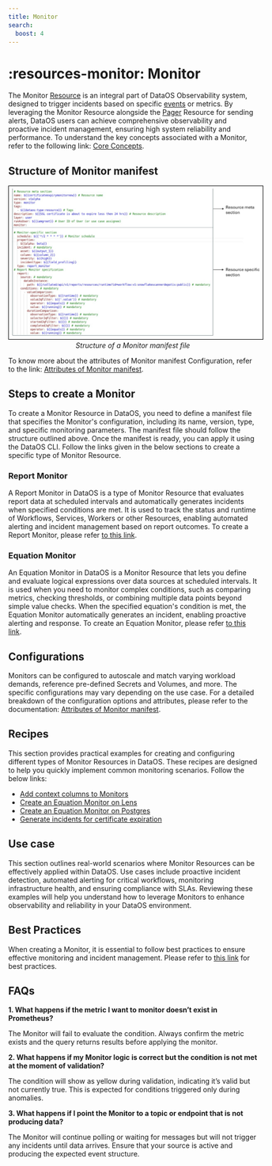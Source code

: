 ```yaml
---
title: Monitor
search:
  boost: 4
---
```


# :resources-monitor: Monitor

The Monitor [Resource](/resources/) is an integral part of DataOS Observability system, designed to trigger incidents based on specific [events](/resources/) or metrics. By leveraging the Monitor Resource alongside the [Pager](/resources/pager/) Resource for sending alerts, DataOS users can achieve comprehensive observability and proactive incident management, ensuring high system reliability and performance. To understand the key concepts associated with a Monitor, refer to the following link: [Core Concepts](/resources/monitor/core_concepts/).

## Structure of Monitor manifest

<center>
  <img src="/resources/monitor/Slide5.jpg" alt="Structure of a Monitor manifest file" style="width:40rem; border: 1px solid black; padding: 5px;" />
  <figcaption><i>Structure of a Monitor manifest file</i></figcaption>
</center>

To know more about the attributes of Monitor manifest Configuration, refer to the link: [Attributes of Monitor manifest](/resources/monitor/configurations/).

## Steps to create a Monitor

To create a Monitor Resource in DataOS, you need to define a manifest file that specifies the Monitor's configuration, including its name, version, type, and specific monitoring parameters. The manifest file should follow the structure outlined above. Once the manifest is ready, you can apply it using the DataOS CLI. Follow the links given in the below sections to create a specific type of Monitor Resource.

### **Report Monitor**

A Report Monitor in DataOS is a type of Monitor Resource that evaluates report data at scheduled intervals and automatically generates incidents when specified conditions are met. It is used to track the status and runtime of Workflows, Services, Workers or other Resources, enabling automated alerting and incident management based on report outcomes. To create a Report Monitor, please refer [to this link](/resources/monitor/report/).

### **Equation Monitor**

An Equation Monitor in DataOS is a Monitor Resource that lets you define and evaluate logical expressions over data sources at scheduled intervals. It is used when you need to monitor complex conditions, such as comparing metrics, checking thresholds, or combining multiple data points beyond simple value checks. When the specified equation's condition is met, the Equation Monitor automatically generates an incident, enabling proactive alerting and response. To create an Equation Monitor, please refer [to this link](/resources/monitor/equation/).

<!-- 
### **Stream Monitor**

A Streaming Monitor in DataOS is a Monitor Resource that consumes live event or metric data from a streaming source (e.g., Fastbase), evaluates it against predefined conditions, and generates incidents in real time when thresholds are met. To create Stream Monitor, please refer [to this link](/resources/monitor/streaming/). -->

## Configurations

Monitors can be configured to autoscale and match varying workload demands, reference pre-defined Secrets and Volumes, and more. The specific configurations may vary depending on the use case. For a detailed breakdown of the configuration options and attributes, please refer to the documentation: [Attributes of Monitor manifest](/resources/monitor/configurations/).

## Recipes

This section provides practical examples for creating and configuring different types of Monitor Resources in DataOS. These recipes are designed to help you quickly implement common monitoring scenarios. Follow the below links:

- [Add context columns to Monitors](/resources/monitor/how_to_guide/context_column/)
- [Create an Equation Monitor on Lens](/resources/monitor/how_to_guide/lens_monitor/)
- [Create an Equation Monitor on Postgres](/resources/monitor/equation_monitor_on_postgres/)
- [Generate incidents for certificate expiration](/resources/monitor/how_to_guide/certificate_expiration_monitoring/)

## Use case

This section outlines real-world scenarios where Monitor Resources can be effectively applied within DataOS. Use cases include proactive incident detection, automated alerting for critical workflows, monitoring infrastructure health, and ensuring compliance with SLAs. Reviewing these examples will help you understand how to leverage Monitors to enhance observability and reliability in your DataOS environment.

## Best Practices

When creating a Monitor, it is essential to follow best practices to ensure effective monitoring and incident management. Please refer to [this link](/resources/monitor/bestpractices/) for best practices.


## FAQs

**1. What happens if the metric I want to monitor doesn’t exist in Prometheus?**

The Monitor will fail to evaluate the condition. Always confirm the metric exists and the query returns results before applying the monitor.

**2. What happens if my Monitor logic is correct but the condition is not met at the moment of validation?** 

The condition will show as yellow during validation, indicating it’s valid but not currently true. This is expected for conditions triggered only during anomalies.

**3. What happens if I point the Monitor to a topic or endpoint that is not producing data?** 

The Monitor will continue polling or waiting for messages but will not trigger any incidents until data arrives. Ensure that your source is active and producing the expected event structure.






